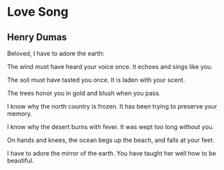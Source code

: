# Love Song
## Henry Dumas
Beloved,
I have to adore the earth:

The wind must have heard
your voice once.
It echoes and sings like you.

The soil must have tasted
you once.
It is laden with your scent.

The trees honor you
in gold
and blush when you pass.

I know why the north country
is frozen.
It has been trying to preserve
your memory.

I know why the desert
burns with fever.
It was wept too long without you.

On hands and knees,
the ocean begs up the beach,
and falls at your feet.

I have to adore
the mirror of the earth.
You have taught her well
how to be beautiful.